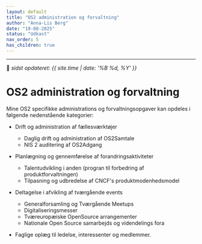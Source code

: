 ```yaml
---
layout: default
title: "OS2 administration og forvaltning"
author: "Anna-Lis Berg"
date: "19-08-2025"
status: "Udkast" 
nav_order: 5
has_children: true
---
```

---

📆 _sidst opdateret: {{ site.time | date: '%B %d, %Y' }}_

# OS2 administration og forvaltning

Mine OS2 specifikke administrations og forvaltningsopgaver kan opdeles i følgende nedenstående kategorier:
- Drift og administration af fællesværktøjer
  -  Daglig drift og administration af OS2Samtale
  -  NIS 2 auditering af OS2Adgang
  
- Planlægning og gennemførelse af forandringsaktiviteter
  - Talentudvikling i anden (progran til forbedring af produktforvaltningen)
  - Tilpasning og udbredelse af CNCF's produktmodenhedsmodel
- Deltagelse i afvikling af tværgående events 
  - Generalforsamling og Tværgående Meetups
  - Digitaliseringsmesser
  - Tværeuropæiske OpenSource arrangementer
  - Nationale Open Source samarbejds og videndelings fora
-  Faglige oplæg til ledelse, interessenter og medlemmer.